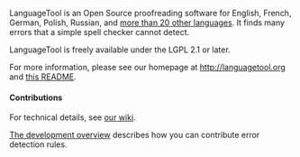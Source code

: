 LanguageTool is an Open Source proofreading software for English, French, German,
Polish, Russian, and [more than 20 other languages](https://languagetool.org/languages/).
It finds many errors that a simple spell checker cannot detect.

LanguageTool is freely available under the LGPL 2.1 or later.

For more information, please see our homepage at http://languagetool.org and [this README](https://raw.githubusercontent.com/languagetool-org/languagetool/master/languagetool-standalone/README.md).

#### Contributions

For technical details, see [our wiki](http://wiki.languagetool.org).

[The development overview](http://wiki.languagetool.org/development-overview) describes
how you can contribute error detection rules.

